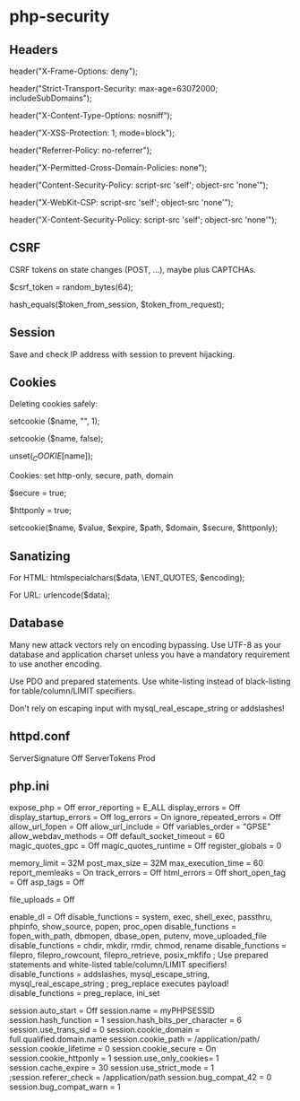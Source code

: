 # php-security

## Headers

header("X-Frame-Options: deny");

header("Strict-Transport-Security: max-age=63072000; includeSubDomains");

header("X-Content-Type-Options: nosniff");

header("X-XSS-Protection: 1; mode=block");

header("Referrer-Policy: no-referrer");

header("X-Permitted-Cross-Domain-Policies: none");

header("Content-Security-Policy: script-src 'self'; object-src 'none'");

header("X-WebKit-CSP: script-src 'self'; object-src 'none'");

header("X-Content-Security-Policy: script-src 'self'; object-src 'none'");

## CSRF

CSRF tokens on state changes (POST, ...), maybe plus CAPTCHAs.

$csrf_token = random_bytes(64);

hash_equals($token_from_session, $token_from_request);

## Session

Save and check IP address with session to prevent hijacking.

## Cookies

Deleting cookies safely:

setcookie ($name, "", 1);

setcookie ($name, false);

unset($_COOKIE[$name]);

Cookies: set http-only, secure, path, domain

$secure = true;

$httponly = true;

setcookie($name, $value, $expire, $path, $domain, $secure, $httponly);

## Sanatizing

For HTML: htmlspecialchars($data, \ENT_QUOTES, $encoding);

For URL: urlencode($data);

## Database

Many new attack vectors rely on encoding bypassing. Use UTF-8 as your database and application charset unless you have a mandatory requirement to use another encoding.

Use PDO and prepared statements. Use white-listing instead of black-listing for table/column/LIMIT specifiers.

Don't rely on escaping input with mysql_real_escape_string or addslashes!

## httpd.conf

ServerSignature Off
ServerTokens Prod

## php.ini

expose_php              = Off
error_reporting         = E_ALL
display_errors          = Off
display_startup_errors  = Off
log_errors              = On
ignore_repeated_errors  = Off
allow_url_fopen         = Off
allow_url_include       = Off
variables_order         = "GPSE"
allow_webdav_methods    = Off
default_socket_timeout  = 60
magic_quotes_gpc        = Off
magic_quotes_runtime    = Off
register_globals        = 0

memory_limit            = 32M
post_max_size           = 32M
max_execution_time      = 60
report_memleaks         = On
track_errors            = Off
html_errors             = Off
short_open_tag          = Off
asp_tags                = Off

file_uploads            = Off

enable_dl               = Off
disable_functions       = system, exec, shell_exec, passthru, phpinfo, show_source, popen, proc_open
disable_functions       = fopen_with_path, dbmopen, dbase_open, putenv, move_uploaded_file
disable_functions       = chdir, mkdir, rmdir, chmod, rename
disable_functions       = filepro, filepro_rowcount, filepro_retrieve, posix_mkfifo
; Use prepared statements and white-listed table/column/LIMIT specifiers!
disable_functions       = addslashes, mysql_escape_string, mysql_real_escape_string
; preg_replace executes payload!
disable_functions       = preg_replace, ini_set

session.auto_start      = Off
session.name            = myPHPSESSID
session.hash_function   = 1
session.hash_bits_per_character = 6
session.use_trans_sid   = 0
session.cookie_domain   = full.qualified.domain.name
session.cookie_path     = /application/path/
session.cookie_lifetime = 0
session.cookie_secure   = On
session.cookie_httponly = 1
session.use_only_cookies= 1
session.cache_expire    = 30
session.use_strict_mode = 1
;session.referer_check   = /application/path
session.bug_compat_42 = 0
session.bug_compat_warn = 1
